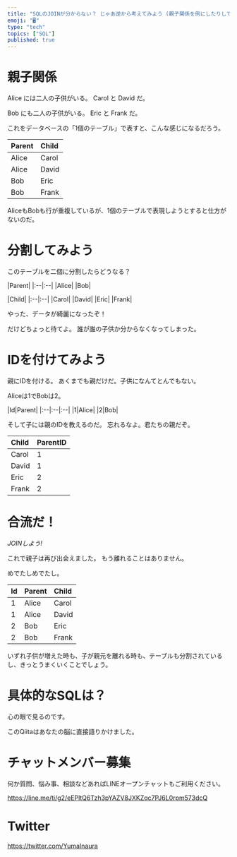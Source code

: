 ```yaml
---
title: "SQLのJOINが分からない？ じゃあ逆から考えてみよう (親子関係を例にしたりして) "
emoji: "🖥"
type: "tech"
topics: ["SQL"]
published: true
---
```


# 親子関係

Alice には二人の子供がいる。
Carol と David だ。

Bob にも二人の子供がいる。
Eric と Frank だ。

これをデータベースの「1個のテーブル」で表すと、こんな感じになるだろう。

|Parent|Child|
|:--|:--|
|Alice|Carol|
|Alice|David|
|Bob|Eric|
|Bob|Frank|

AliceもBobも行が重複しているが、1個のテーブルで表現しようとすると仕方がないのだ。


# 分割してみよう

このテーブルを二個に分割したらどうなる？


|Parent|
|:--|:--|
|Alice|
|Bob|

|Child|
|:--|:--|
|Carol|
|David|
|Eric|
|Frank|

やった、データが綺麗になったぞ！

だけどちょっと待てよ。
誰が誰の子供か分からなくなってしまった。

# IDを付けてみよう

親にIDを付ける。
あくまでも親だけだ。子供になんてとんでもない。

Aliceは1でBobは2。

|Id|Parent|
|:--|:--|:--|
|1|Alice|
|2|Bob|

そして子には親のIDを教えるのだ。
忘れるなよ。君たちの親だぞ。

|Child|ParentID|
|:--|:--|
|Carol|1|
|David|1|
|Eric|2|
|Frank|2|

# 合流だ！

*JOINしよう!*

これで親子は再び出会えました。
もう離れることはありません。

めでたしめでたし。

|Id|Parent|Child|
|:--|:--|:--|
|1|Alice|Carol|
|1|Alice|David|
|2|Bob|Eric|
|2|Bob|Frank|

いずれ子供が増えた時も、子が親元を離れる時も、テーブルも分割されているし、きっとうまくいくことでしょう。

# 具体的なSQLは？

心の眼で見るのです。

このQiitaはあなたの脳に直接語りかけました。









<!-- Update From Qiita API -->

# チャットメンバー募集


何か質問、悩み事、相談などあればLINEオープンチャットもご利用ください。

https://line.me/ti/g2/eEPltQ6Tzh3pYAZV8JXKZqc7PJ6L0rpm573dcQ





# Twitter


https://twitter.com/YumaInaura


<!-- Update From Qiita API -->


